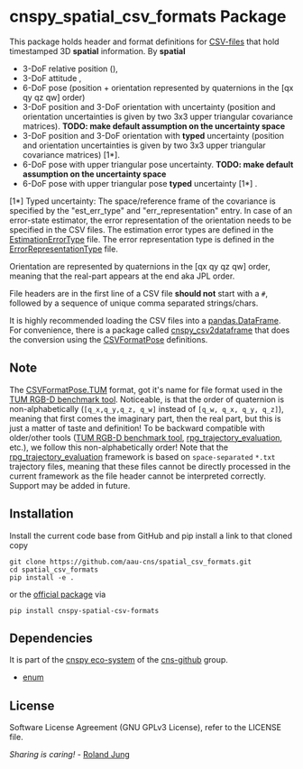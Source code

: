 # cnspy_spatial_csv_formats Package

This package holds header and format definitions for [CSV-files](https://en.wikipedia.org/wiki/Comma-separated_values) that hold timestamped 3D **spatial** information. 
By **spatial** 
- 3-DoF relative position (), 
- 3-DoF attitude , 
- 6-DoF pose (position + orientation represented by quaternions in the [qx qy qz qw] order)
- 3-DoF position and 3-DoF orientation with uncertainty (position and orientation uncertainties is given by two 3x3 upper triangular covariance matrices). **TODO: make default assumption on the uncertainty space**
- 3-DoF position and 3-DoF orientation with **typed** uncertainty (position and orientation uncertainties is given by two 3x3 upper triangular covariance matrices) [1*]. 
- 6-DoF pose with upper triangular pose uncertainty. **TODO: make default assumption on the uncertainty space**
- 6-DoF pose with upper triangular pose  **typed** uncertainty  [1*] .

[1*] Typed uncertainty: The space/reference frame of the covariance is specified by the "est_err_type" and "err_representation" entry. In case of an error-state estimator, the error representation of the orientation needs to be specified in the CSV files. The estimation error types are defined in the [EstimationErrorType](./cnspy_spatial_csv_formats/EstimationErrorType.py) file. The error representation type is defined in the [ErrorRepresentationType](./cnspy_spatial_csv_formats/ErrorRepresentationType.py) file. 


Orientation are represented by quaternions in the [qx qy qz qw] order, meaning that the real-part appears at the end aka JPL order.

File headers are in the first line of a CSV file **should not** start with a `#`, followed by a sequence of unique comma separated strings/chars. 

It is highly recommended loading the CSV files into a [pandas.DataFrame](https://pypi.org/project/pandas/). For convenience, there is a package called [cnspy_csv2dataframe](https://github.com/aau-cns/cnspy_csv2dataframe) that does the conversion using the [CSVFormatPose](CSVFormatPose.py) definitions.


## Note

The [CSVFormatPose.TUM](./cnspy_spatial_csv_formats/CSVSpatialFormatType.py) format, got it's name for file format used in the [TUM RGB-D benchmark tool](https://vision.in.tum.de/data/datasets/rgbd-dataset/tools#evaluation). Noticeable, is that the order of quaternion is non-alphabetically (`[q_x,q_y,q_z, q_w]` instead of `[q_w, q_x, q_y, q_z]`), meaning that first comes the imaginary part, then the real part, but this is just a matter of taste and definition! To be backward compatible with older/other tools ([TUM RGB-D benchmark tool](ttps://vision.in.tum.de/data/datasets/rgbd-dataset/tools#evaluation), [rpg_trajectory_evaluation](https://github.com/uzh-rpg/rpg_trajectory_evaluation), etc.), we follow this non-alphabetically order!
Note that the  [rpg_trajectory_evaluation](https://github.com/uzh-rpg/rpg_trajectory_evaluation) framework is based on `space-separated`  `*.txt` trajectory files, meaning that these files cannot be directly processed in the current framework as the file header cannot be interpreted correctly. Support may be added in future.   

## Installation

Install the current code base from GitHub and pip install a link to that cloned copy
```
git clone https://github.com/aau-cns/spatial_csv_formats.git
cd spatial_csv_formats
pip install -e .
```
or the [official package](https://pypi.org/project/cnspy-spatial-csv-formats/) via
```commandline
pip install cnspy-spatial-csv-formats
```


## Dependencies

It is part of the [cnspy eco-system](hhttps://github.com/aau-cns/cnspy_eco_system_test) of the [cns-github](https://github.com/aau-cns) group.  

* [enum]()

## License


Software License Agreement (GNU GPLv3  License), refer to the LICENSE file.

*Sharing is caring!* - [Roland Jung](https://github.com/jungr-ait)
